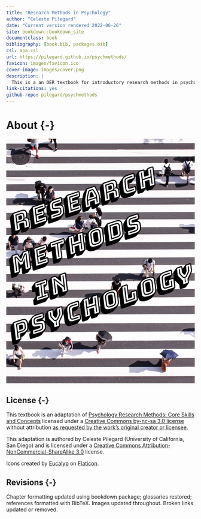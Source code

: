 ```yaml
--- 
title: "Research Methods in Psychology"
author: "Celeste Pilegard"
date: "Current version rendered 2022-06-26"
site: bookdown::bookdown_site
documentclass: book
bibliography: [book.bib, packages.bib]
csl: apa.csl
url: https://pilegard.github.io/psychmethods/
favicon: images/favicon.ico
cover-image: images/cover.png
description: |
  This is a an OER textbook for introductory research methods in psychology.
link-citations: yes
github-repo: pilegard/psychmethods
---
```


# About {-}

![](images/cover.png)

## License {-}

This textbook is an adaptation of [Psychology Research Methods: Core Skills and Concepts](https://2012books.lardbucket.org/books/psychology-research-methods-core-skills-and-concepts/) licensed under a [Creative Commons by-nc-sa 3.0 license](https://creativecommons.org/licenses/by-nc-sa/3.0/) without attribution [as requested by the work’s original creator or licensee](https://2012books.lardbucket.org/attribution.html).

This adaptation is authored by Celeste Pilegard (University of California, San Diego) and is licensed under a [Creative Commons Attribution-NonCommercial-ShareAlike 3.0](https://creativecommons.org/licenses/by-nc-sa/3.0/) license.

Icons created by [Eucalyp](https://creativemarket.com/eucalyp) on [Flaticon](https://www.flaticon.com/).

## Revisions  {-}

Chapter formatting updated using bookdown package; glossaries restored; references formatted with BibTeX. Images updated throughout. Broken links updated or removed.
